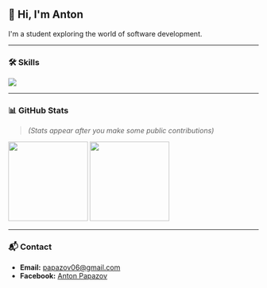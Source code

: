 
## 👋 Hi, I'm Anton

I'm a student exploring the world of software development.

---

### 🛠️ Skills
<p>
  <img src="https://skillicons.dev/icons?i=html,css" />
</p>


---

### 📊 GitHub Stats
> *(Stats appear after you make some public contributions)*

<p>
  <img height="160" src="https://github-readme-stats.vercel.app/api?username=papazoff06&show_icons=true&hide_title=true&hide_border=true" />
  <img height="160" src="https://github-readme-stats.vercel.app/api/top-langs/?username=papazoff06&layout=compact&hide_border=true" />
</p>

---

### 📬 Contact
- **Email:** papazov06@gmail.com  
- **Facebook:** [Anton Papazov](https://www.facebook.com/profile.php?id=100092239291520)
